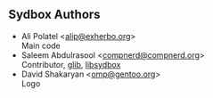 ## Sydbox Authors ##

- Ali Polatel \<[alip@exherbo.org](mailto:alip@exherbo.org)\>  
  Main code
- Saleem Abdulrasool \<[compnerd@compnerd.org](mailto:compnerd@compnerd.org)\>  
  Contributor, [glib](http://library.gnome.org/devel/glib/),
  [libsydbox](http://github.com/alip/sydbox/tree/libsydbox)
- David Shakaryan \<[omp@gentoo.org](mailto:omp@gentoo.org)\>  
  Logo
